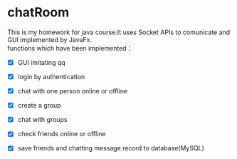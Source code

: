 # chatRoom
This is my homework for java course.It uses Socket APIs to comunicate and GUI implemented by JavaFx.  
functions which have been implemented：  
  - [x] GUI imitating qq
  - [x] login by authentication  
  - [x] chat with one person online or offline  
  - [x] create a group  
  - [x] chat with groups  
  - [x] check friends online or offline
  - [x] save friends and chatting message record to database(MySQL)
  
